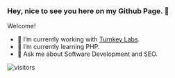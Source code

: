 ### Hey, nice to see you here on my Github Page. 👋

Welcome!

- 🔭 I’m currently working with [Turnkey Labs](https://turnkey-labs.com/services/). 
- 🌱 I’m currently learning PHP.
- 💬 Ask me about Software Development and SEO.

![visitors](https://visitor-badge.laobi.icu/badge?page_id=alexgrowtech.visitor-badge)
